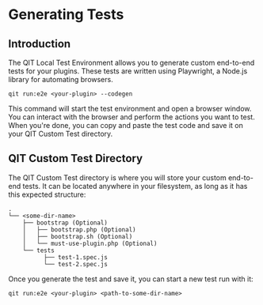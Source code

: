 # Generating Tests

## Introduction

The QIT Local Test Environment allows you to generate custom end-to-end tests for your plugins. These tests are written using Playwright, a Node.js library for automating browsers.

```qitbash
qit run:e2e <your-plugin> --codegen
```

This command will start the test environment and open a browser window. You can interact with the browser and perform the actions you want to test. When you're done, you can copy and paste the test code and save it on your QIT Custom Test directory.

## QIT Custom Test Directory

The QIT Custom Test directory is where you will store your custom end-to-end tests. It can be located anywhere in your filesystem, as long as it has this expected structure:

```
.
└── <some-dir-name>
    ├── bootstrap (Optional)
    │   ├── bootstrap.php (Optional)
    │   ├── bootstrap.sh (Optional)
    │   └── must-use-plugin.php (Optional)
    └── tests
          ├── test-1.spec.js
          └── test-2.spec.js
```


Once you generate the test and save it, you can start a new test run with it:

```qitbash
qit run:e2e <your-plugin> <path-to-some-dir-name>
```